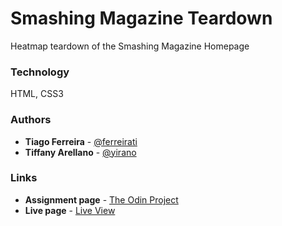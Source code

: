 # Smashing Magazine Teardown
Heatmap teardown of the Smashing Magazine Homepage

### Technology

HTML, CSS3

### Authors

- **Tiago Ferreira** - [@ferreirati](https://github.com/ferreirati)
- **Tiffany Arellano** - [@yirano](https://github.com/yirano)

### Links

- **Assignment page** - [The Odin Project](https://www.theodinproject.com/courses/html5-and-css3/lessons/design-teardown)
- **Live page** - [Live View](https://yirano.github.io/mv-05-htmlcss-smashingmag/src/)